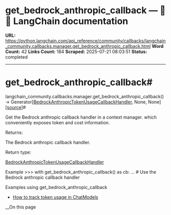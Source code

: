 # get_bedrock_anthropic_callback — 🦜🔗 LangChain  documentation

**URL:** https://python.langchain.com/api_reference/community/callbacks/langchain_community.callbacks.manager.get_bedrock_anthropic_callback.html
**Word Count:** 42
**Links Count:** 184
**Scraped:** 2025-07-21 08:03:51
**Status:** completed

---

# get\_bedrock\_anthropic\_callback\#

langchain\_community.callbacks.manager.get\_bedrock\_anthropic\_callback\(\) → Generator\[[BedrockAnthropicTokenUsageCallbackHandler](https://python.langchain.com/api_reference/community/callbacks/langchain_community.callbacks.bedrock_anthropic_callback.BedrockAnthropicTokenUsageCallbackHandler.html#langchain_community.callbacks.bedrock_anthropic_callback.BedrockAnthropicTokenUsageCallbackHandler "langchain_community.callbacks.bedrock_anthropic_callback.BedrockAnthropicTokenUsageCallbackHandler"), None, None\][\[source\]](https://python.langchain.com/api_reference/_modules/langchain_community/callbacks/manager.html#get_bedrock_anthropic_callback)\#     

Get the Bedrock anthropic callback handler in a context manager. which conveniently exposes token and cost information.

Returns:     

The Bedrock anthropic callback handler.

Return type:     

[BedrockAnthropicTokenUsageCallbackHandler](https://python.langchain.com/api_reference/community/callbacks/langchain_community.callbacks.bedrock_anthropic_callback.BedrockAnthropicTokenUsageCallbackHandler.html#langchain_community.callbacks.bedrock_anthropic_callback.BedrockAnthropicTokenUsageCallbackHandler "langchain_community.callbacks.bedrock_anthropic_callback.BedrockAnthropicTokenUsageCallbackHandler")

Example               >>> with get_bedrock_anthropic_callback() as cb:     ...     # Use the Bedrock anthropic callback handler     

Examples using get\_bedrock\_anthropic\_callback

  * [How to track token usage in ChatModels](https://python.langchain.com/docs/how_to/chat_token_usage_tracking/)

__On this page